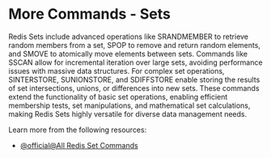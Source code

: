 # More Commands - Sets

Redis Sets include advanced operations like SRANDMEMBER to retrieve random members from a set, SPOP to remove and return random elements, and SMOVE to atomically move elements between sets. Commands like SSCAN allow for incremental iteration over large sets, avoiding performance issues with massive data structures. For complex set operations, SINTERSTORE, SUNIONSTORE, and SDIFFSTORE enable storing the results of set intersections, unions, or differences into new sets. These commands extend the functionality of basic set operations, enabling efficient membership tests, set manipulations, and mathematical set calculations, making Redis Sets highly versatile for diverse data management needs.

Learn more from the following resources:

- [@official@All Redis Set Commands](https://redis.io/docs/latest/commands/?group=set)